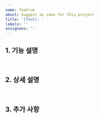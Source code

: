 ```yaml
---
name: featrue
about: Suggest an idea for this project
title: '[feat]: '
labels: ''
assignees: ''
---
```


## 1. 기능 설명

<br>

## 2. 상세 설명

<br>

## 3. 추가 사항